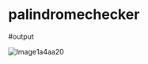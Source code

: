 # palindromechecker

#output


![Image](https://github.com/user-attachments/assets/4c364c6f-f9ce-4ba7-a723-1ed51)1a4aa20
